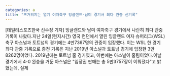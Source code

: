 ```yaml
---
categories: a
title: "뜨거워지는 열기 여자축구 잉글랜드·남미 경기서 최다 관중 신기록"
---
```

[데일리스포츠한국 신수정 기자] 잉글랜드와 남미 여자축구 경기에서 나란히 최다 관중 기록이 나왔다.지난 24일(현지시간) 영국 런던에서 열린 잉글랜드 여자 슈퍼리그(WSL) 축구 아스널과 토트넘의 경기에는 4만7367명의 관중이 입장했다. 이는 WSL 한 경기 최다 관중 기록으로 종전 기록은 지난 2019년 아스널과 토트넘 경기에 입장한 3만8262명이었다. 2019년에는 토트넘 홈 경기였고, 이번에는 아스널이 홈팀이었다.이날 경기에서 4-0 완승을 거둔 아스널은 "입장권 판매는 총 5만3757장이 이뤄졌다"고 밝혔는데, 실제